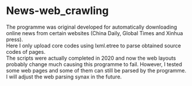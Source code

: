 # News-web_crawling
The programme was original developed for automatically downloading online news from certain websites (China Daily, Global Times and Xinhua press).   
Here I only upload core codes using lxml.etree to parse obtained source codes of pages.  
The scripts were actually completed in 2020 and now the web layouts probably change much causing this programme to fail. However, I tested some web pages and some of them can still be parsed by the programme.  
I will adjust the web parsing synax in the future. 
